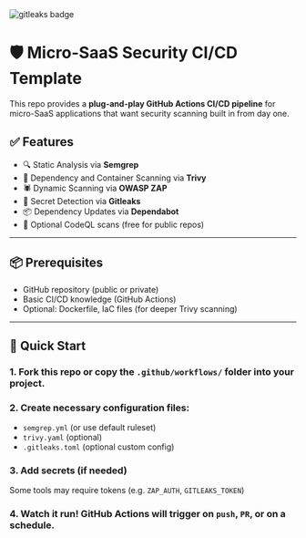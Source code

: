 <img alt="gitleaks badge" src="https://img.shields.io/badge/protected%20by-gitleaks-blue">

# 🛡️ Micro-SaaS Security CI/CD Template

This repo provides a **plug-and-play GitHub Actions CI/CD pipeline** for micro-SaaS applications that want security scanning built in from day one.

## ✅ Features

- 🔍 Static Analysis via **Semgrep**
- 🧪 Dependency and Container Scanning via **Trivy**
- 🕷️ Dynamic Scanning via **OWASP ZAP**
- 🔐 Secret Detection via **Gitleaks**
- 📦 Dependency Updates via **Dependabot**
- 🧠 Optional CodeQL scans (free for public repos)

---

## 📦 Prerequisites

- GitHub repository (public or private)
- Basic CI/CD knowledge (GitHub Actions)
- Optional: Dockerfile, IaC files (for deeper Trivy scanning)

---

## 🚀 Quick Start

### 1. Fork this repo or copy the `.github/workflows/` folder into your project.

### 2. Create necessary configuration files:
- `semgrep.yml` (or use default ruleset)
- `trivy.yaml` (optional)
- `.gitleaks.toml` (optional custom config)

### 3. Add secrets (if needed)
Some tools may require tokens (e.g. `ZAP_AUTH`, `GITLEAKS_TOKEN`)

### 4. Watch it run! GitHub Actions will trigger on `push`, `PR`, or on a schedule.
